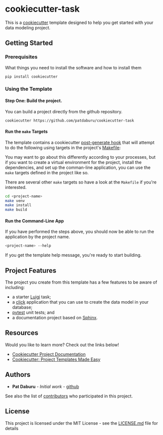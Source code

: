 # cookiecutter-task

This is a [cookiecutter](https://cookiecutter.readthedocs.io/en/latest/) template designed to help you get started with your data modeling project.

## Getting Started

### Prerequisites

What things you need to install the software and how to install them

```bash
pip install cookiecutter
```

### Using the Template

#### Step One: Build the project.
You can build a project directly from the github repository.

```bash
cookiecutter https://github.com/patdaburu/cookiecutter-task
```

#### Run the `make` Targets

The template contains a cookiecutter [post-generate hook](http://cookiecutter.readthedocs.io/en/latest/advanced/hooks.html) that will attempt to do the following using targets in the project's [Makefile](https://www.gnu.org/software/make/):

You may want to go about this differently according to your processes, but if you want to create a virtual environment for the project, install the dependencies, and set up the comman-line application, you can use the `make` targets defined in the project like so.

There are several other `make` targets so have a look at the `Makefile` if you're interested.

```bash
cd <project-name>
make venv
make install
make build
```

#### Run the Command-Line App

If you have performed the steps above, you should now be able to run the application by the project name.

```bash
<project-name> --help
```

If you get the template help message, you're ready to start building.

## Project Features

The project you create from this template has a few features to be aware of including:

* a starter [Luigi](https://luigi.readthedocs.io/en/stable/#) task;
* a [click](http://click.pocoo.org/5/) application that you can use to create the data model in your database;
* [pytest](https://docs.pytest.org/en/latest/) unit tests; and
* a documentation project based on [Sphinx](http://www.sphinx-doc.org/en/master/usage/quickstart.html).

## Resources

Would you like to learn more?  Check out the links below!

* [Cookiecutter Project Documentation](https://cookiecutter.readthedocs.io/en/latest/)
* [Cookiecutter: Project Templates Made Easy](https://www.pydanny.com/cookie-project-templates-made-easy.html)


## Authors

* **Pat Daburu** - *Initial work* - [github](https://github.com/patdaburu)

See also the list of [contributors](https://github.com/patdaburu/cookiecutter-task/graphs/contributors) who participated in this project.

## License

This project is licensed under the MIT License - see the [LICENSE.md](LICENSE.md) file for details

